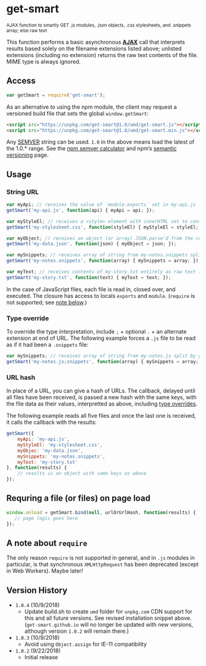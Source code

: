 # get-smart
<sup>AJAX function to smartly GET .js modules, .json objects, .css stylesheets, and .snippets array; else raw text</sup>

This function performs a basic asynchronous [**AJAX**](https://en.wikipedia.org/wiki/Ajax_(programming)) call that interprets results based solely on the filename extensions listed above; unlisted extensions (including no extension) returns the raw text contents of the file. MIME type is always ignored.

## Access

```js
var getSmart = require('get-smart');
```

As an alternative to using the npm module, the client may request a versioned build file that sets the global `window.getSmart`:
```html
<script src="https://unpkg.com/get-smart@1.0/umd/get-smart.js"></script>
<script src="https://unpkg.com/get-smart@1.0/umd/get-smart.min.js"></script>
```
Any [SEMVER](//semver.org) string can be used. `1.0` in the above means load the latest of the 1.0.* range. See the [npm semver calculator](//semver.npmjs.com) and npm’s [semantic versioning](https://docs.npmjs.com/misc/semver) page.

## Usage

### String URL
```js
var myApi; // receives the value of `module.exports` set in my-api.js
getSmart('my-api.js', function(api) { myApi = api; });

var myStyleEl; // receives a <style> element with innerHTML set to contents of my-stylesheet.css
getSmart('my-stylesheet.css', function(styleEl) { myStyleEl = styleEl; });

var myObject; // receives an object (or array) JSON.parse'd from the contents of my-data.json
getSmart('my-data.json', function(json) { myObject = json; });

var mySnippets; // receives array of string from my-notes.snippets split by getSmart.snip ("\n// ---snip---\n")
getSmart('my-notes.snippets', function(array) { mySnippets = array; });

var myText; // receives contents of my-story.txt entirely as raw text (any other extension or no extension)
getSmart('my-story.txt', function(text) { myText = text; });
```

In the case of JavaScript files, each file is read in, closed over, and executed.
The closure has access to locals `exports` and `module`.
(`require` is not supported; see [note below](#a-note-about-require).)

### Type override
To override the type interpretation, include `;` + optional `.` + an alternate extension at end of URL. The following example forces a `.js` file to be read as if it had been a `.snippets` file:
```js
var mySnippets; // receives array of string from my-notes.js split by getSmart.snip ("\n// ---snip---\n")
getSmart('my-notes.js;snippets', function(array) { mySnippets = array; });
```

### URL hash
In place of a URL, you can give a hash of URLs. The callback, delayed until all files have been received, is passed a new hash with the same keys, with the file data as their values, interpretted as above, including [type overrides](#type=override).

The following example reads all five files and once the last one is received, it calls the callback with the results:
```js
getSmart({
    myApi: 'my-api.js',
    myStyleEl: 'my-stylesheet.css',
    myObjec: 'my-data.json',
    mySnippets: 'my-notes.snippets',
    myText: 'my-story.txt'
}, function(results) {
    // results is an object with same keys as above
});
```

## Requring a file (or files) on page load
```js
window.onload = getSmart.bind(null, urlOrUrlHash, function(results) {
   // page logic goes here
});
```

## A note about `require`
The only reason `require` is not supported in general, and in `.js` modules in particular, is that synchronous `XMLHttpRequest` has been deprecated (except in Web Workers). Maybe later!

## Version History
* `1.0.4` (10/9/2018)
  * Update build.sh to create `umd` folder for `unpkg.com` CDN support for this and all future versions. See revised installation snippet above. (`get-smart.github.io` will no longer be updated with new versions, although version `1.0.2` will remain there.)
* `1.0.3` (10/9/2018)
   * Avoid using `Object.assign` for IE-11 compatibility
* `1.0.2` (9/22/2018)
   * Initial release